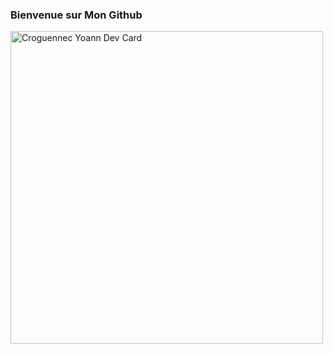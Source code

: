 ### Bienvenue sur Mon Github

<img src="https://res.cloudinary.com/dky2vpnyr/image/upload/v1677453601/MyPortfolio/Card_CroguennecYoannGithub_bbfc2g.svg" width="500" alt="Croguennec Yoann Dev Card"/>

